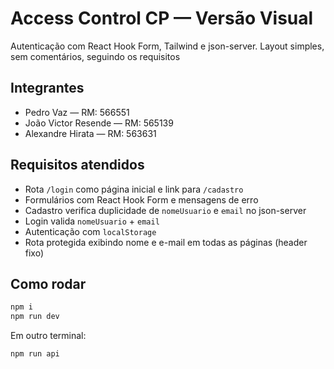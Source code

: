 # Access Control CP — Versão Visual

Autenticação com React Hook Form, Tailwind e json-server. Layout simples, sem comentários, seguindo os requisitos

## Integrantes
- Pedro Vaz — RM: 566551
- João Victor Resende — RM: 565139 
- Alexandre Hirata — RM: 563631

## Requisitos atendidos
- Rota `/login` como página inicial e link para `/cadastro`
- Formulários com React Hook Form e mensagens de erro
- Cadastro verifica duplicidade de `nomeUsuario` e `email` no json-server
- Login valida `nomeUsuario` + `email`
- Autenticação com `localStorage`
- Rota protegida exibindo nome e e-mail em todas as páginas (header fixo)

## Como rodar
```bash
npm i
npm run dev
```
Em outro terminal:
```bash
npm run api
